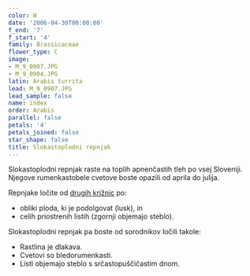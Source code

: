 ```yaml
---
color: W
date: '2006-04-30T00:00:00'
f_end: '7'
f_start: '4'
family: Brassicaceae
flower_type: C
image:
- M_9_0907.JPG
- M_9_0904.JPG
latin: Arabis turrita
lead: M_9_0907.JPG
lead_sample: false
name: index
order: Arabis
parallel: false
petals: '4'
petals_joined: false
star_shape: false
title: Slokastoplodni repnjak
---
```

Slokastoplodni repnjak raste na toplih apnenčastih tleh po vsej Sloveniji. Njegove rumenkastobele cvetove boste opazili od aprila do julija.

Repnjake ločite od [drugih križnic](../l_brassicaceae.htm) po:

-   obliki ploda, ki je podolgovat (lusk), in
-   celih priostrenih listih (zgornji objemajo steblo).

Slokastoplodni repnjak pa boste od sorodnikov ločili takole:

-   Rastlina je dlakava.
-   Cvetovi so bledorumenkasti.
-   Listi objemajo steblo s srčastopuščičastim dnom.
